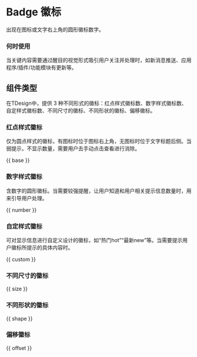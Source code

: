 # Badge 徽标

出现在图标或文字右上角的圆形徽标数字。

### 何时使用

当关键内容需要通过醒目的视觉形式吸引用户关注并处理时，如新消息推送、应用程序/插件/功能模块有更新等。

## 组件类型
在TDesign中，提供 3 种不同形式的徽标：红点样式徽标数、数字样式徽标数、自定样式徽标数、不同尺寸的徽标、不同形状的徽标、偏移徽标。

### 红点样式徽标

仅为圆点样式的徽标，有图标时位于图标右上角，无图标时位于文字标题后侧。当弱提示，不显示数量，需要用户去手动点击查看进行消除。

{{ base }}

### 数字样式徽标

含数字的圆形徽标。当需要较强提醒，让用户知道和用户相关提示信息数量时，用来引导用户处理。

{{ number }}

### 自定样式徽标

可对显示信息进行自定义设计的徽标，如“热门hot”“最新new”等。当需要提示用户徽标所提示的具体内容时。

{{ custom }}

### 不同尺寸的徽标

{{ size }}

### 不同形状的徽标

{{ shape }}

### 偏移徽标

{{ offset }}
